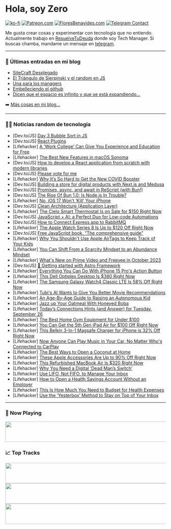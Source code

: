 # Hola, soy Zero

[![ko-fi](https://ko-fi.com/img/githubbutton_sm.svg)](https://ko-fi.com/J3J4N0LUK)
[![Patreon.com](https://img.shields.io/endpoint.svg?url=https%3A%2F%2Fshieldsio-patreon.vercel.app%2Fapi%3Fusername%3Dzerodragon%26type%3Dpatrons&style=for-the-badge)](https://patreon.com/zerodragon)
[![FloresBenavides.com](https://img.shields.io/website?down_message=oops&label=MiBlog&style=for-the-badge&up_message=online&url=https%3A%2F%2Ffloresbenavides.com)](https://floresbenavides.com)
[![Telegram Contact](https://img.shields.io/badge/escr%C3%ADbeme-ZeroDragon-%2326A5E4?style=for-the-badge&logo=telegram)](https://t.me/zerodragon)

Me gusta crear cosas y experimentar con tecnología que no entiendo.
Actualmente trabajo en [ResuelveTuDeuda](http://github.com/resuelve) donde soy Tech Manager.
Si buscas chamba, mandame un mensaje en [telegram](https://t.me/zerodragon).

---

### 📕 Últimas entradas en mi blog
<!-- BLOG-POST-LIST:START -->
- [SiteCraft Desplegado](https://floresbenavides.com/sitecraft-desplegado/)
- [El Triángulo de Sierpinski y el random en JS](https://floresbenavides.com/el-triangulo-de-sierpinski-y-el-random-en-js/)
- [Una para los managers](https://floresbenavides.com/una-para-los-managers/)
- [Embelleciendo el github](https://floresbenavides.com/embelleciendo-el-github/)
- [Dicen que el espacio es infinito y que se está expandiendo…](https://floresbenavides.com/dicen-que-el-espacio-es-infinito-y-que-se-esta-expandiendo/)
<!-- BLOG-POST-LIST:END -->

➡️ [Más cosas en mi blog...](https://floresbenavides.com)

---

### 👨‍💻 Noticias random de tecnología
<!-- TECH-POSTS:START -->
- [Dev.to/JS] [Day 3 Bubble Sort in JS](https://dev.to/devfs/day-3-bubble-sort-in-js-44b4)
- [Dev.to/JS] [React Plugins](https://dev.to/opensourcee/react-plugins-516j)
- [Lifehacker] [A ‘Work College’ Can Give You Experience and Education for Free](https://lifehacker.com/a-work-college-can-give-you-experience-and-education-1850873911)
- [Lifehacker] [The Best New Features in macOS Sonoma](https://lifehacker.com/the-best-new-features-in-macos-sonoma-1850513731)
- [Dev.to/JS] [How to develop a React application from scratch with modern libraries](https://dev.to/carlosazaustre/how-to-develop-a-react-application-from-scratch-with-modern-libraries-2n7f)
- [Dev.to/JS] [Please vote for me](https://dev.to/dalalord/please-vote-for-me-e4o)
- [Lifehacker] [Why It’s So Hard to Get the New COVID Booster](https://lifehacker.com/why-it-s-so-hard-to-get-the-new-covid-booster-1850873829)
- [Dev.to/JS] [Building a store for digital products with Next.js and Medusa](https://dev.to/medusajs/building-a-store-for-digital-products-with-nextjs-and-medusa-1o6m)
- [Dev.to/JS] [Promises, async, and await in ReScript &lpar;with Bun!&rpar;](https://dev.to/jderochervlk/promises-async-and-await-in-rescript-with-bun-2840)
- [Dev.to/JS] [The Rise Of Bun 1.0: Is Node.js In Trouble?](https://dev.to/lena_everly/the-rise-of-bun-10-is-nodejs-in-trouble-4g63)
- [Lifehacker] [No, iOS 17 Won’t ‘Kill’ Your iPhone](https://lifehacker.com/no-ios-17-won-t-kill-your-iphone-1850873506)
- [Dev.to/JS] [Clean Architecture &lpar;Application Layer&rpar;](https://dev.to/julianlasso/clean-architecture-application-layer-3n1e)
- [Lifehacker] [The Cielo Smart Thermostat Is on Sale for $150 Right Now](https://lifehacker.com/the-cielo-smart-thermostat-is-on-sale-for-150-right-no-1850866904)
- [Dev.to/JS] [JavaScript + AI: a Perfect Duo for Low-code Automations](https://dev.to/latenode/javascript-ai-a-perfect-duo-for-low-code-automations-2b74)
- [Dev.to/JS] [How to Connect Express app to RabbitMQ](https://dev.to/aiabhishek/how-to-connect-express-app-to-rabbitmq-4gjo)
- [Lifehacker] [The Apple Watch Series 8 Is Up to $120 Off Right Now](https://lifehacker.com/the-apple-watch-series-8-is-up-to-120-off-right-now-1850873343)
- [Dev.to/JS] [Free JavaScript book. “The comprehensive guide”](https://dev.to/shawn2208/free-javascript-book-the-comprehensive-guide-301n)
- [Lifehacker] [Why You Shouldn&#39;t Use Apple AirTags to Keep Track of Your Kids](https://lifehacker.com/should-you-use-apple-airtags-to-keep-track-of-your-kids-1847752273)
- [Lifehacker] [You Can Shift From a Scarcity Mindset to an Abundance Mindset](https://lifehacker.com/you-can-shift-from-a-scarcity-mindset-to-an-abundance-m-1850871908)
- [Lifehacker] [What&#39;s New on Prime Video and Freevee in October 2023](https://lifehacker.com/whats-new-on-prime-video-and-freevee-in-october-2023-1850871930)
- [Dev.to/JS] [👾 Getting started with Astro Framework](https://dev.to/refine/getting-started-with-astro-framework-2f2f)
- [Lifehacker] [Everything You Can Do With iPhone 15 Pro&#39;s Action Button](https://lifehacker.com/everything-you-can-do-with-iphone-15-pros-action-button-1850832992)
- [Lifehacker] [This Dell Optiplex Desktop Is $380 Right Now](https://lifehacker.com/this-dell-optiplex-desktop-is-380-right-now-1850866868)
- [Lifehacker] [The Samsung Galaxy Watch4 Classic LTE Is 58% Off Right Now](https://lifehacker.com/the-samsung-galaxy-watch4-classic-lte-is-58-off-right-1850871864)
- [Lifehacker] [Tubi&#39;s AI Wants to Give You Better Movie Recommendations](https://lifehacker.com/tubi-ai-movie-recommendations-1850871190)
- [Lifehacker] [An Age-By-Age Guide to Raising an Autonomous Kid](https://lifehacker.com/an-age-by-age-guide-to-raising-an-autonomous-kid-1850871105)
- [Lifehacker] [Jazz up Your Oatmeal With Honeyed Boba](https://lifehacker.com/jazz-up-your-oatmeal-with-honeyed-boba-1850871035)
- [Lifehacker] [Today’s Connections Hints &lpar;and Answer&rpar; for Tuesday, September 26](https://lifehacker.com/nyt-connections-answer-today-september-26-2023-1850870469)
- [Lifehacker] [The Best Home Gym Equipment for Under $100](https://lifehacker.com/the-best-home-gym-equipment-for-under-100-1850871725)
- [Lifehacker] [You Can Get the 5th Gen iPad Air for $100 Off Right Now](https://lifehacker.com/you-can-get-the-5th-gen-ipad-air-for-100-off-right-now-1850871626)
- [Lifehacker] [This Belkin 3-In-1 Magsafe Charger for iPhone is 32% Off Right Now](https://lifehacker.com/this-belkin-3-in-1-magsafe-charger-for-iphone-is-32-of-1850871665)
- [Lifehacker] [Now Anyone Can Play Music in Your Car, No Matter Who&#39;s Connected to CarPlay](https://lifehacker.com/now-anyone-can-play-music-in-your-car-no-matter-whos-c-1850871141)
- [Lifehacker] [The Best Ways to Open a Coconut at Home](https://lifehacker.com/the-best-way-to-split-open-a-coconut-without-any-tools-1788929306)
- [Lifehacker] [These Apple Accessories Are Up to 90% Off Right Now](https://lifehacker.com/these-apple-accessories-are-up-to-90-off-right-now-1850871211)
- [Lifehacker] [This Refurbished MacBook Air Is $320 Right Now](https://lifehacker.com/this-refurbished-macbook-air-is-320-right-now-1850862814)
- [Lifehacker] [Why You Need a Digital ‘Dead Man’s Switch’](https://lifehacker.com/why-you-need-a-digital-dead-man-s-switch-1850870582)
- [Lifehacker] [Use LIFO, Not FIFO, to Manage Your Inbox](https://lifehacker.com/use-lifo-not-fifo-to-manage-your-inbox-1850870937)
- [Lifehacker] [How to Open a Health Savings Account Without an Employer](https://lifehacker.com/how-to-open-a-health-savings-account-1826916017)
- [Lifehacker] [This Is How Much You Need to Budget for Health Expenses](https://lifehacker.com/this-is-how-much-you-need-to-budget-for-health-expenses-1850865928)
- [Lifehacker] [Use the ‘Yesterbox’ Method to Stay on Top of Your Inbox](https://lifehacker.com/use-the-yesterbox-method-to-stay-on-top-of-your-inbox-1850870791)<!-- TECH-POSTS:END -->

---

### 🎵 Now Playing
<a href="https://spotify-now-playing-dun.vercel.app/now-playing?open"><img src="https://spotify-now-playing-dun.vercel.app/now-playing" width="540" height="64"></a>

### 📈 Top Tracks
<a href="https://spotify-now-playing-dun.vercel.app/top-tracks?i=1&open"><img src="https://spotify-now-playing-dun.vercel.app/top-tracks?i=1" width="540" height="64"></a>
<a href="https://spotify-now-playing-dun.vercel.app/top-tracks?i=2&open"><img src="https://spotify-now-playing-dun.vercel.app/top-tracks?i=2" width="540" height="64"></a>
<a href="https://spotify-now-playing-dun.vercel.app/top-tracks?i=3&open"><img src="https://spotify-now-playing-dun.vercel.app/top-tracks?i=3" width="540" height="64"></a>
